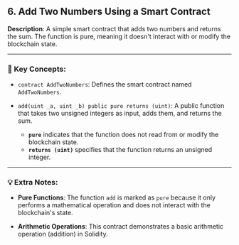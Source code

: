 ## 6. Add Two Numbers Using a Smart Contract  
**Description**: A simple smart contract that adds two numbers and returns the sum. The function is pure, meaning it doesn't interact with or modify the blockchain state.

---

### 🔑 Key Concepts:

- `contract AddTwoNumbers`: Defines the smart contract named `AddTwoNumbers`.

- `add(uint _a, uint _b) public pure returns (uint)`: A public function that takes two unsigned integers as input, adds them, and returns the sum.  
  - **`pure`** indicates that the function does not read from or modify the blockchain state.  
  - **`returns (uint)`** specifies that the function returns an unsigned integer.

---

### 💡 Extra Notes:

- **Pure Functions**: The function `add` is marked as `pure` because it only performs a mathematical operation and does not interact with the blockchain's state.
  
- **Arithmetic Operations**: This contract demonstrates a basic arithmetic operation (addition) in Solidity.
